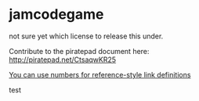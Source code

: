 # jamcodegame
not sure yet which license to release this under.

Contribute to the piratepad document here: http://piratepad.net/CtsaqwKR25

[You can use numbers for reference-style link definitions][1]

[1]: http://slashdot.org
test
